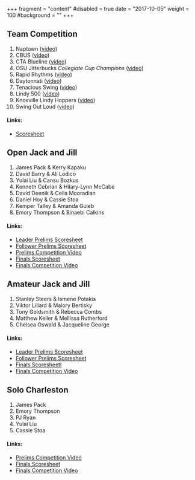 +++
fragment = "content"
#disabled = true
date = "2017-10-05"
weight = 100
#background = ""
+++

## Team Competition

1. Naptown ([video](https://www.youtube.com/watch?v=eRfF_oX8yOs&list=PLw2dfcFL5AM6ooifDSDifw0zV7Z0p1eMS&index=1))
2. CBUS ([video](https://www.youtube.com/watch?v=_Pj21YhLL-s&list=PLw2dfcFL5AM6ooifDSDifw0zV7Z0p1eMS&index=2))
3. CTA Blueline ([video](https://www.youtube.com/watch?v=GMGA0q0jH8w&index=3&list=PLw2dfcFL5AM6ooifDSDifw0zV7Z0p1eMS))
4. OSU Jitterbucks *Collegiate Cup Champions* ([video](https://www.youtube.com/watch?v=g0cjYLFl95Q&list=PLw2dfcFL5AM6ooifDSDifw0zV7Z0p1eMS&index=4))
5. Rapid Rhythms ([video](https://www.youtube.com/watch?v=TY-CPfevhDQ&index=12&list=PLw2dfcFL5AM6ooifDSDifw0zV7Z0p1eMS))
6. Daytonnati ([video](https://www.youtube.com/watch?v=dXadkqpdvhk&index=8&list=PLw2dfcFL5AM6ooifDSDifw0zV7Z0p1eMS))
7. Tenacious Swing ([video](https://www.youtube.com/watch?v=tCgvq2SqCY8&index=11&list=PLw2dfcFL5AM6ooifDSDifw0zV7Z0p1eMS))
8. Lindy 500 ([video](https://www.youtube.com/watch?v=ma_BTzSkQ90&list=PLw2dfcFL5AM6ooifDSDifw0zV7Z0p1eMS&index=7))
9. Knoxville Lindy Hoppers ([video](https://www.youtube.com/watch?v=wCMt2MQVMU4&index=10&list=PLw2dfcFL5AM6ooifDSDifw0zV7Z0p1eMS))
10. Swing Out Loud ([video](https://www.youtube.com/watch?v=OcTH-AsA_1w&list=PLw2dfcFL5AM6ooifDSDifw0zV7Z0p1eMS&index=9))

#### Links:

* [Scoresheet](/images/competitions/2016_team.png)

## Open Jack and Jill

1. James Pack & Kerry Kapaku
2. David Barry & Ali Lodico
3. Yulai Liu & Cansu Bozkus
4. Kenneth Cebrian & Hilary-Lynn McCabe
5. David Deenik & Celia Mooradian
6. Daniel Hoy & Cassie Stoa
7. Kemper Talley & Amanda Guieb
8. Emory Thompson & Binaebi Calkins

#### Links:

* [Leader Prelims Scoresheet](/images/competitions/2016_jack_and_jill_open_leader.png)
* [Follower Prelims Scoresheet](/images/competitions/2016_jack_and_jill_open_follower.png)
* [Prelims Competition Video](https://www.youtube.com/watch?v=xGZUlUUx9m0&list=PLw2dfcFL5AM6ooifDSDifw0zV7Z0p1eMS&index=14)
* [Finals Scoresheet](/images/competitions/2016_jack_and_jill_open.png)
* [Finals Competition Video](https://www.youtube.com/watch?v=jxYePBqufK0&index=5&list=PLw2dfcFL5AM6ooifDSDifw0zV7Z0p1eMS)

## Amateur Jack and Jill

1. Stanley Steers & Ismene Potakis
2. Viktor Lillard & Malory Bertisky
3. Tony Goldsmith & Rebecca Combs
4. Matthew Keller & Mellissa Rutherford
5. Chelsea Oswald & Jacqueline George

#### Links:

* [Leader Prelims Scoresheet](/images/competitions/2016_jack_and_jill_amateur_leader.png)
* [Follower Prelims Scoresheet](/images/competitions/2016_jack_and_jill_amateur_follower.png)
* [Finals Scoresheetl](/images/competitions/2016_jack_and_jill_amateur.png)
* [Finals Competition Video](https://www.youtube.com/watch?v=2nMWOxp3_wY&index=13&list=PLw2dfcFL5AM6ooifDSDifw0zV7Z0p1eMS)

## Solo Charleston

1. James Pack
2. Emory Thompson
3. PJ Ryan
4. Yulai Liu
5. Cassie Stoa

#### Links:

* [Prelims Competition Video](https://www.youtube.com/watch?v=3rlHLlJULis&index=15&list=PLw2dfcFL5AM6ooifDSDifw0zV7Z0p1eMS)
* [Finals Scoresheet](/images/competitions/2016_solo.png)
* [Finals Competition Video](https://www.youtube.com/watch?v=ZXYxV9sA0Vk&list=PLw2dfcFL5AM6ooifDSDifw0zV7Z0p1eMS&index=6)

